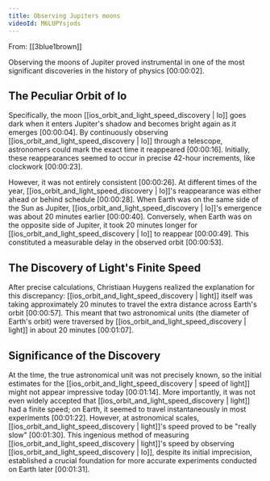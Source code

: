 ```yaml
---
title: Observing Jupiters moons
videoId: M6LUPYsjods
---
```


From: [[3blue1brown]] <br/> 

Observing the moons of Jupiter proved instrumental in one of the most significant discoveries in the history of physics <a class="yt-timestamp" data-t="00:00:02">[00:00:02]</a>.

## The Peculiar Orbit of Io

Specifically, the moon [[ios_orbit_and_light_speed_discovery | Io]] goes dark when it enters Jupiter's shadow and becomes bright again as it emerges <a class="yt-timestamp" data-t="00:00:04">[00:00:04]</a>. By continuously observing [[ios_orbit_and_light_speed_discovery | Io]] through a telescope, astronomers could mark the exact time it reappeared <a class="yt-timestamp" data-t="00:00:16">[00:00:16]</a>. Initially, these reappearances seemed to occur in precise 42-hour increments, like clockwork <a class="yt-timestamp" data-t="00:00:23">[00:00:23]</a>.

However, it was not entirely consistent <a class="yt-timestamp" data-t="00:00:26">[00:00:26]</a>. At different times of the year, [[ios_orbit_and_light_speed_discovery | Io]]'s reappearance was either ahead or behind schedule <a class="yt-timestamp" data-t="00:00:28">[00:00:28]</a>. When Earth was on the same side of the Sun as Jupiter, [[ios_orbit_and_light_speed_discovery | Io]]'s emergence was about 20 minutes earlier <a class="yt-timestamp" data-t="00:00:40">[00:00:40]</a>. Conversely, when Earth was on the opposite side of Jupiter, it took 20 minutes longer for [[ios_orbit_and_light_speed_discovery | Io]] to reappear <a class="yt-timestamp" data-t="00:00:49">[00:00:49]</a>. This constituted a measurable delay in the observed orbit <a class="yt-timestamp" data-t="00:00:53">[00:00:53]</a>.

## The Discovery of Light's Finite Speed

After precise calculations, Christiaan Huygens realized the explanation for this discrepancy: [[ios_orbit_and_light_speed_discovery | light]] itself was taking approximately 20 minutes to travel the extra distance across Earth's orbit <a class="yt-timestamp" data-t="00:00:57">[00:00:57]</a>. This meant that two astronomical units (the diameter of Earth's orbit) were traversed by [[ios_orbit_and_light_speed_discovery | light]] in about 20 minutes <a class="yt-timestamp" data-t="00:01:07">[00:01:07]</a>.

## Significance of the Discovery

At the time, the true astronomical unit was not precisely known, so the initial estimates for the [[ios_orbit_and_light_speed_discovery | speed of light]] might not appear impressive today <a class="yt-timestamp" data-t="00:01:14">[00:01:14]</a>. More importantly, it was not even widely accepted that [[ios_orbit_and_light_speed_discovery | light]] had a finite speed; on Earth, it seemed to travel instantaneously in most experiments <a class="yt-timestamp" data-t="00:01:22">[00:01:22]</a>. However, at astronomical scales, [[ios_orbit_and_light_speed_discovery | light]]'s speed proved to be "really slow" <a class="yt-timestamp" data-t="00:01:30">[00:01:30]</a>. This ingenious method of measuring [[ios_orbit_and_light_speed_discovery | light]]'s speed by observing [[ios_orbit_and_light_speed_discovery | Io]], despite its initial imprecision, established a crucial foundation for more accurate experiments conducted on Earth later <a class="yt-timestamp" data-t="00:01:31">[00:01:31]</a>.